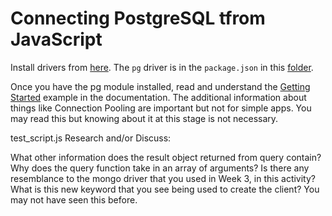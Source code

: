 # Connecting PostgreSQL tfrom JavaScript

Install drivers from [here](https://github.com/brianc/node-postgres).
The `pg` driver is in the `package.json` in this [folder](../../).

Once you have the pg module installed, read and understand the [Getting Started](https://node-postgres.com/) example in the documentation. The additional information about things like Connection Pooling are important but not for simple apps. You may read this but knowing about it at this stage is not necessary.

test_script.js
Research and/or Discuss:

What other information does the result object returned from query contain?
Why does the query function take in an array of arguments?
Is there any resemblance to the mongo driver that you used in Week 3, in this activity?
What is this new keyword that you see being used to create the client? You may not have seen this before.

